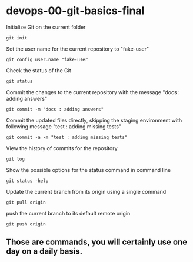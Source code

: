 # devops-00-git-basics-final

Initialize Git on the current folder

```
git init
```

Set the user name for the current repository to "fake-user"

```
git config user.name "fake-user
```

Check the status of the Git

```
git status
```

Commit the changes to the current repository with the message "docs : adding answers"

```
git commit -m "docs : adding answers"
```

Commit the updated files directly, skipping the staging environment with following message "test : adding missing tests"
```
git commit -a -m "test : adding missing tests"
```
View the history of commits for the repository
```
git log
```

Show the possible options for the status command in command line
```
git status -help
```
Update the current branch from its origin using a single command
```
git pull origin
```

push the current branch to its default remote origin
```
git push origin
```
## Those are commands, you will certainly use one day on a daily basis.
